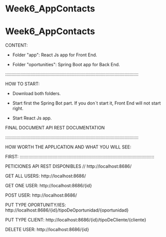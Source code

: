 # Week6_AppContacts
# Week6_AppContacts


CONTENT:

- Folder "app": React Js app for Front End.

- Folder "oportunities": Spring Boot app for Back End.

::::::::::::::::::::::::::::::::::::::::::::::::::::::::::::::::::::::::::::::::::::::::::::::::::::::::::

HOW TO START:

- Download both folders.

- Start first the Spring Bot part. If you don´t start it, Front End will not start right.

- Start React Js app.

FINAL DOCUMENT API REST DOCUMENTATION

::::::::::::::::::::::::::::::::::::::::::::::::::::::::::::::::::::::::::::::::::::::::::::::::::::::::::

HOW WORTH THE APPLICATION AND WHAT YOU WILL SEE:

FIRST: 
:::::::::::::::::::::::::::::::::::::::::::::::::::::::::::::::::::::::::::::::::::::::::::::::::::::::::::

PETICIONES API REST DISPONIBLES // http://localhost:8686/

GET ALL USERS:
http://localhost:8686/

GET ONE USER:
http://localhost:8686/{id}

POST USER:
http://localhost:8686/

PUT TYPE OPORTUNITY/IES:
http://localhost:8686/{id}/tipoDeOportunidad/{oportunidad}

PUT TYPE CLIENT:
http://localhost:8686/{id}/tipoDeCliente/{cliente}

DELETE USER:
http://localhost:8686/{id}
